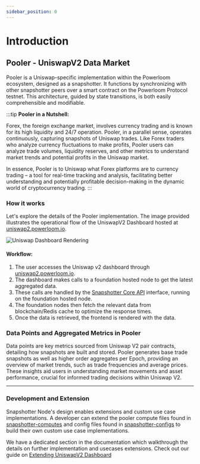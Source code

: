 ```yaml
---
sidebar_position: 0
---
```


# Introduction

## Pooler - UniswapV2 Data Market

Pooler is a Uniswap-specific implementation within the Powerloom ecosystem, designed as a snapshotter. It functions by synchronizing with other snapshotter peers over a smart contract on the Powerloom Protocol testnet. This architecture, guided by state transitions, is both easily comprehensible and modifiable.

:::tip
**Pooler in a Nutshell:**

Forex, the foreign exchange market, involves currency trading and is known for its high liquidity and 24/7 operation. Pooler, in a parallel sense, operates continuously, capturing snapshots of Uniswap trades. Like Forex traders who analyze currency fluctuations to make profits, Pooler users can analyze trade volumes, liquidity reserves, and other metrics to understand market trends and potential profits in the Uniswap market.

In essence, Pooler is to Uniswap what Forex platforms are to currency trading – a tool for real-time tracking and analysis, facilitating better understanding and potentially profitable decision-making in the dynamic world of cryptocurrency trading.
:::


### How it works
Let's explore the details of the Pooler implementation. The image provided illustrates the operational flow of the UniswapV2 Dashboard hosted at [uniswap2.powerloom.io](https://uniswap2.powerloom.io).

![Uniswap Dashboard Rendering](/images/dashboard-rendering.png)


#### Workflow: 
1. The user accesses the Uniswap v2 dashboard through [uniswap2.powerloom.io](https://uniswap2.powerloom.io).
2. The dashboard makes calls to a foundation hosted node to get the latest aggregated data.
3. These calls are handled by the [Snapshotter Core API](/docs/category/snapshotter-core-api) interface, running on the foundation hosted node.
4. The foundation nodes then fetch the relevant data from blockchain/Redis cache to optimize the response times.
5. Once the data is retrieved, the frontend is rendered with the data.


### Data Points and Aggregated Metrics in Pooler

Data points are key metrics sourced from Uniswap V2 pair contracts, detailing how snapshots are built and stored. Pooler generates base trade snapshots as well as higher order aggregates per Epoch, providing an overview of market trends, such as trade frequencies and average prices. These insights aid users in understanding market movements and asset performance, crucial for informed trading decisions within Uniswap V2.

---

### Development and Extension

Snapshotter Node's design enables extensions and custom use case implementations. A developer can extend the pooler compute files found in [snapshotter-computes](https://github.com/PowerLoom/snapshotter-computes/tree/eth_uniswapv2) and config files found in [snapshotter-configs](https://github.com/PowerLoom/snapshotter-configs/tree/eth_uniswapv2) to build their own custom use case implementations.

We have a dedicated section in the documentation which walkthrough the details on further implementation and usecases extensions.
Check out our guide on [Extending UniswapV2 Dashboard](/docs/build-with-powerloom/use-cases/existing-implementations/uniswapv2-dashboard/extending-uniswapv2-dashboard)
